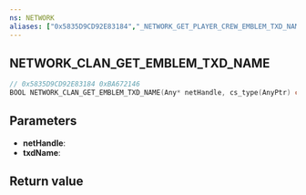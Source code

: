 ```yaml
---
ns: NETWORK
aliases: ["0x5835D9CD92E83184","_NETWORK_GET_PLAYER_CREW_EMBLEM_TXD_NAME"]
---
```

## NETWORK_CLAN_GET_EMBLEM_TXD_NAME

```c
// 0x5835D9CD92E83184 0xBA672146
BOOL NETWORK_CLAN_GET_EMBLEM_TXD_NAME(Any* netHandle, cs_type(AnyPtr) char* txdName);
```

## Parameters
* **netHandle**: 
* **txdName**: 

## Return value
